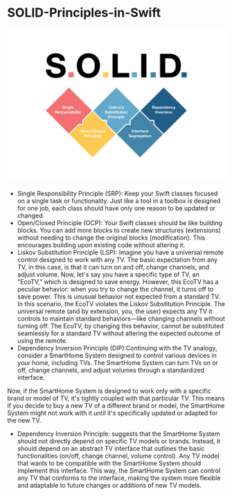 # SOLID-Principles-in-Swift
![SOLID Principles](SOLID.png)
- Single Responsibility Principle (SRP): Keep your Swift classes focused on a single task or functionality. Just like a tool in a toolbox is designed for one job, each class should have only one reason to be updated or changed.
- Open/Closed Principle (OCP): Your Swift classes should be like building blocks. You can add more blocks to create new structures (extensions) without needing to change the original blocks (modification). This encourages building upon existing code without altering it.
- Liskov Substitution Principle (LSP): Imagine you have a universal remote control designed to work with any TV. The basic expectation from any TV, in this case, is that it can turn on and off, change channels, and adjust volume.
Now, let's say you have a specific type of TV, an "EcoTV," which is designed to save energy. However, this EcoTV has a peculiar behavior: when you try to change the channel, it turns off to save power. This is unusual behavior not expected from a standard TV.
In this scenario, the EcoTV violates the Liskov Substitution Principle. The universal remote (and by extension, you, the user) expects any TV it controls to maintain standard behaviors—like changing channels without turning off. The EcoTV, by changing this behavior, cannot be substituted seamlessly for a standard TV without altering the expected outcome of using the remote.
- Dependency Inversion Principle (DIP):Continuing with the TV analogy, consider a SmartHome System designed to control various devices in your home, including TVs. The SmartHome System can turn TVs on or off, change channels, and adjust volumes through a standardized interface.

Now, if the SmartHome System is designed to work only with a specific brand or model of TV, it's tightly coupled with that particular TV. This means if you decide to buy a new TV of a different brand or model, the SmartHome System might not work with it until it's specifically updated or adapted for the new TV.

- Dependency Inversion Principle: suggests that the SmartHome System should not directly depend on specific TV models or brands. Instead, it should depend on an abstract TV interface that outlines the basic functionalities (on/off, change channel, volume control). Any TV model that wants to be compatible with the SmartHome System should implement this interface. This way, the SmartHome System can control any TV that conforms to the interface, making the system more flexible and adaptable to future changes or additions of new TV models.
